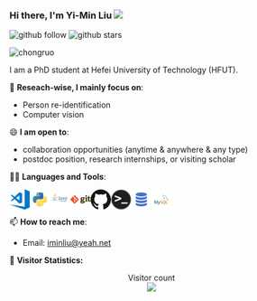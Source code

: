 ### Hi there, I'm Yi-Min Liu <img src="https://media.giphy.com/media/hvRJCLFzcasrR4ia7z/giphy.gif" width="25px">

<p align="left"> 
  <img src="https://img.shields.io/github/followers/Yimin-Liu?label=Followers" alt="github follow" />
  <img src="https://img.shields.io/github/stars/Yimin-Liu?label=stars" alt="github stars">
</p>

<p align="left"> <img src="https://github-readme-stats.vercel.app/api?username=Yimin-Liu&show_icons=true&include_all_commits=true&count_private=true" alt="chongruo" /> </p>

I am a PhD student at Hefei University of Technology (HFUT).

🔭 **Reseach-wise, I mainly focus on**:

- Person re-identification
- Computer vision

😄 **I am open to**:

- collaboration opportunities (anytime & anywhere & any type)
- postdoc position, research internships, or visiting scholar

💁🏻 **Languages and Tools**:

<img align="left" alt="Visual Studio Code" width="36px" src="https://raw.githubusercontent.com/github/explore/80688e429a7d4ef2fca1e82350fe8e3517d3494d/topics/visual-studio-code/visual-studio-code.png" />
<img align="left" alt="Python" width="36px" src="https://raw.githubusercontent.com/github/explore/80688e429a7d4ef2fca1e82350fe8e3517d3494d/topics/python/python.png" />
<img align="left" alt="Java" width="36px" src="https://raw.githubusercontent.com/github/explore/80688e429a7d4ef2fca1e82350fe8e3517d3494d/topics/java/java.png" />
<img align="left" alt="Git" width="36px" src="https://raw.githubusercontent.com/github/explore/80688e429a7d4ef2fca1e82350fe8e3517d3494d/topics/git/git.png" />
<img align="left" alt="GitHub" width="36px" src="https://raw.githubusercontent.com/github/explore/78df643247d429f6cc873026c0622819ad797942/topics/github/github.png" />
<img align="left" alt="Terminal" width="36px" src="https://raw.githubusercontent.com/github/explore/80688e429a7d4ef2fca1e82350fe8e3517d3494d/topics/terminal/terminal.png" />
<img align="left" alt="SQL" width="36px" src="https://raw.githubusercontent.com/github/explore/80688e429a7d4ef2fca1e82350fe8e3517d3494d/topics/sql/sql.png" />
<img align="left" alt="MySQL" width="36px" src="https://raw.githubusercontent.com/github/explore/80688e429a7d4ef2fca1e82350fe8e3517d3494d/topics/mysql/mysql.png" />
<br />
<br />


📫 **How to reach me**:

- Email: iminliu@yeah.net
<!-- - [WeChat (微信)](https://raw.githubusercontent.com/YimianDai/imgbed/master/github/wechat.JPG)  -->

<!-- **Publications**: -->

👏 **Visitor Statistics:**
<!-- <img src="https://media.giphy.com/media/mGcNjsfWAjY5AEZNw6/giphy.gif" width="50"> -->

<p align="center"> 
  Visitor count<br>
  <img src="https://profile-counter.glitch.me/Yimin-Liu/count.svg" />
</p>
<!--
**Yimin-Liu/yimin-liu** is a ✨ _special_ ✨ repository because its `README.md` (this file) appears on your GitHub profile.

Here are some ideas to get you started:

- 🔭 I’m currently working on ...
- 🌱 I’m currently learning ...
- 👯 I’m looking to collaborate on ...
- 🤔 I’m looking for help with ...
- 💬 Ask me about ...
- 📫 How to reach me: ...
- 😄 Pronouns: ...
- ⚡ Fun fact: ...
-->
